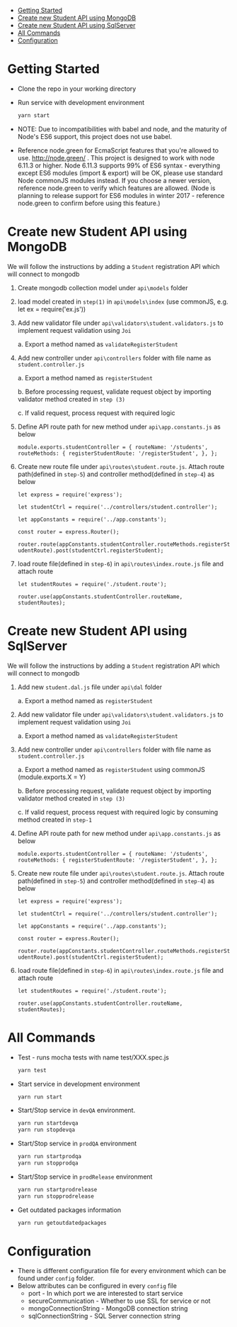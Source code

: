 <!-- TOC -->

- [Getting Started](#getting-started)
- [Create new Student API using MongoDB](#create-new-student-api-using-mongodb)
- [Create new Student API using SqlServer](#create-new-student-api-using-sqlserver)
- [All Commands](#all-commands)
- [Configuration](#configuration)

<!-- /TOC -->

# Getting Started

- Clone the repo in your working directory

- Run service with development environment
  ```bash
  yarn start
  ```

- NOTE: Due to incompatibilities with babel and node, and the maturity of Node's ES6 support, this project does not use babel.

- Reference node.green for EcmaScript features that you're allowed to use. http://node.green/ . This project is designed to work with node 6.11.3 or higher. Node 6.11.3 supports 99% of ES6 syntax - everything except ES6 modules (import & export) will be OK, please use standard Node commonJS modules instead. If you choose a newer version, reference node.green to verify which features are allowed. (Node is planning to release support for ES6 modules in winter 2017 - reference node.green to confirm before using this feature.)

# Create new Student API using MongoDB

We will follow the instructions by adding a `Student` registration API which will connect to mongodb

1. Create mongodb collection model under `api\models` folder

2. load model created in `step(1)` in `api\models\index` (use commonJS, e.g. let ex = require('ex.js'))

3. Add new validator file under `api\validators\student.validators.js` to implement request validation using `Joi`

   a. Export a method named as `validateRegisterStudent`

4. Add new controller under `api\controllers` folder with file name as `student.controller.js`

   a. Export a method named as `registerStudent`

   b. Before processing request, validate request object by importing validator method created in `step (3)`

   c. If valid request, process request with required logic

5. Define API route path for new method under `api\app.constants.js` as below

   `module.exports.studentController = {
      routeName: '/students',
      routeMethods: {
        registerStudentRoute: '/registerStudent',
      },
    };`

6. Create new route file under `api\routes\student.route.js`. Attach route path(defined in `step-5`) and controller method(defined in `step-4`) as below

    `let express = require('express');`

    `let studentCtrl = require('../controllers/student.controller');`

    `let appConstants = require('../app.constants');`

    `const router = express.Router();`

    `router.route(appConstants.studentController.routeMethods.registerStudentRoute).post(studentCtrl.registerStudent);`

7.  load route file(defined in `step-6`) in `api\routes\index.route.js` file and attach route

    `let studentRoutes = require('./student.route');`

    `router.use(appConstants.studentController.routeName, studentRoutes);`

# Create new Student API using SqlServer

We will follow the instructions by adding a `Student` registration API which will connect to mongodb

1. Add new `student.dal.js` file under `api\dal` folder

   a. Export a method named as `registerStudent`

2. Add new validator file under `api\validators\student.validators.js` to implement request validation using `Joi`

   a. Export a method named as `validateRegisterStudent`

3. Add new controller under `api\controllers` folder with file name as `student.controller.js`

   a. Export a method named as `registerStudent` using commonJS (module.exports.X = Y)

   b. Before processing request, validate request object by importing validator method created in `step (3)`

   c. If valid request, process request with required logic by consuming method created in `step-1`

4. Define API route path for new method under `api\app.constants.js` as below

   `module.exports.studentController = {
      routeName: '/students',
      routeMethods: {
        registerStudentRoute: '/registerStudent',
      },
    };`

5. Create new route file under `api\routes\student.route.js`. Attach route path(defined in `step-5`) and controller method(defined in `step-4`) as below

    `let express = require('express');`

    `let studentCtrl = require('../controllers/student.controller');`

    `let appConstants = require('../app.constants');`

    `const router = express.Router();`

    `router.route(appConstants.studentController.routeMethods.registerStudentRoute).post(studentCtrl.registerStudent);`

6.  load route file(defined in `step-6`) in `api\routes\index.route.js` file and attach route

    `let studentRoutes = require('./student.route');`

    `router.use(appConstants.studentController.routeName, studentRoutes);`

# All Commands
- Test - runs mocha tests with name test/XXX.spec.js
  ```bash
  yarn test
  ```
- Start service in development environment
  ```bash
  yarn run start
  ```
- Start/Stop service in `devQA` environment.
  ```bash
  yarn run startdevqa
  yarn run stopdevqa
  ```
- Start/Stop service in `prodQA` environment
  ```bash
  yarn run startprodqa
  yarn run stopprodqa
  ```
- Start/Stop service in `prodRelease` environment
  ```bash
  yarn run startprodrelease
  yarn run stopprodrelease
  ```
- Get outdated packages information
  ```bash
  yarn run getoutdatedpackages
  ```

# Configuration

- There is different configuration file for every environment which can be found under `config` folder.
- Below attributes can be configured in every `config` file
  - port - In which port we are interested to start service
  - secureCommunication - Whether to use SSL for service or not
  - mongoConnectionString - MongoDB connection string
  - sqlConnectionString - SQL Server connection string
